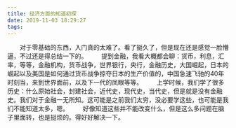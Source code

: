 ```yaml
---
title: 经济方面的知道初探
date: 2019-11-03 18:29:27
tags:
---
```

&emsp;&emsp;对于零基础的东西，入门真的太难了。看了挺久了，但是现在还是感觉一脸懵逼，不过还是得总结一下的。
&emsp;&emsp;提到金融，我看大概都会聊：货币，利息，汇率，等等，金融机构，货币战争，世界银行，央行，金融历史，大国崛起，日本的崛起以及美国是如何通过货币战争掠夺日本的生产价值的，中国急速飞驰的40年时刻当，来到世界面前，以及下一代的凤眼等等。
&emsp;&emsp;上学时候，我们学了很多历史：什么原始社会，封建社会，近代史，现代史，当代史，但是就是没有金融史。我们对于金融一无所知。这可能是之前我们太穷，没必要学这些，也可能是我们不能知道太多，嗯。
&emsp;&emsp;好像知道这些并不能改变什么，但是这么多问题在脑子里面转，也是挺烦的。得好好解决一下。